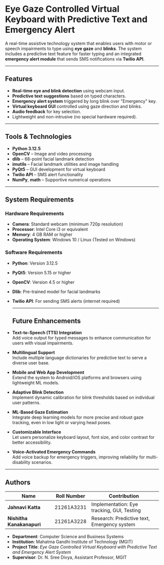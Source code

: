 #  Eye Gaze Controlled Virtual Keyboard with Predictive Text and Emergency Alert

A real-time assistive technology system that enables users with motor or speech impairments to type using **eye gaze** and **blinks**. The system includes a predictive text feature for faster typing and an integrated **emergency alert module** that sends SMS notifications via **Twilio API**.

---

##  Features

-  **Real-time eye and blink detection** using webcam input.
-  **Predictive text suggestions** based on typed characters.
-  **Emergency alert system** triggered by long blink over "Emergency" key.
-  **Virtual keyboard GUI** controlled using gaze direction and blinks.
-  **Audio feedback** for key selection.
-  Lightweight and non-intrusive (no special hardware required).

---

##  Tools & Technologies

- **Python 3.12.5**
- **OpenCV** – Image and video processing
- **dlib** – 68-point facial landmark detection
- **imutils** – Facial landmark utilities and image handling
- **PyQt5** – GUI development for virtual keyboard
- **Twilio API** – SMS alert functionality
- **NumPy**, **math** – Supportive numerical operations

 ---
 ##  System Requirements

###  Hardware Requirements
- **Camera**: Standard webcam (minimum 720p resolution)
- **Processor**: Intel Core i3 or equivalent
- **Memory**: 4 GB RAM or higher
- **Operating System**: Windows 10 / Linux (Tested on Windows)

###  Software Requirements
- **Python**: Version 3.12.5
- **PyQt5**: Version 5.15 or higher
- **OpenCV**: Version 4.5 or higher
- **Dlib**: Pre-trained model for facial landmarks
- **Twilio API**: For sending SMS alerts (internet required)

  ---
  ##  Future Enhancements

-  **Text-to-Speech (TTS) Integration**  
  Add voice output for typed messages to enhance communication for users with visual impairments.

-  **Multilingual Support**  
  Include multiple language dictionaries for predictive text to serve a diverse user base.

-  **Mobile and Web App Development**  
  Extend the system to Android/iOS platforms and browsers using lightweight ML models.

-  **Adaptive Blink Detection**  
  Implement dynamic calibration for blink thresholds based on individual user patterns.

-  **ML-Based Gaze Estimation**  
  Integrate deep learning models for more precise and robust gaze tracking, even in low light or varying head poses.

-  **Customizable Interface**  
  Let users personalize keyboard layout, font size, and color contrast for better accessibility.

-  **Voice-Activated Emergency Commands**  
  Add voice backup for emergency triggers, improving reliability for multi-disability scenarios.

---
##  Authors

| Name                     | Roll Number   | Contribution                                |
|--------------------------|---------------|----------------------------------------------|
| **Jahnavi Katta**        | 21261A3231    | Implementation: Eye tracking, GUI, Testing   |
| **Nishitha Kanakanapuri**| 21261A3228    | Research: Predictive text, Emergency system  |

- **Department**: Computer Science and Business Systems  
- **Institution**: Mahatma Gandhi Institute of Technology (MGIT)    
- **Project Title**: *Eye Gaze Controlled Virtual Keyboard with Predictive Text and Emergency Alert System*  
- **Supervisor**: Dr. N. Sree Divya, Assistant Professor, MGIT
  
